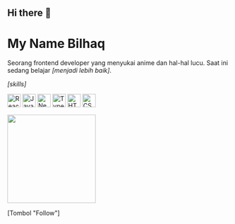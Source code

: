 ## Hi there 👋

<!--
**Bilhaq12/Bilhaq12** is a ✨ _special_ ✨ repository because its `README.md` (this file) appears on your GitHub profile.

Here are some ideas to get you started:

- 🔭 I’m currently working on ...
- 🌱 I’m currently learning ...
- 👯 I’m looking to collaborate on ...
- 🤔 I’m looking for help with ...
- 💬 Ask me about ...
- 📫 How to reach me: ...
- 😄 Pronouns: ...
- ⚡ Fun fact: ...
-->
# My Name Bilhaq

Seorang frontend developer yang menyukai anime dan hal-hal lucu. Saat ini sedang belajar *[menjadi lebih baik]*.

*[skills]*

<img src="https://github.com/user-attachments/assets/2a31c863-5a4d-4fa0-b9e2-bdc146e26034" alt="React" width="30" height="30"> <img src="https://github.com/user-attachments/assets/1fdbdda1-618a-4118-9553-5dbb41b10ee2" alt="JavaScript" width="30" height="30"> <img src="https://github.com/user-attachments/assets/d492a65c-cea7-4613-9bc4-44278ddff5e0" alt="Next.js" width="30" height="30"> <img src="https://github.com/user-attachments/assets/c7670113-725d-4abf-82b0-5d5af9edf9fe" alt="TypeScript" width="30" height="30"> <img src="https://github.com/user-attachments/assets/c34bf878-978a-4a36-909d-f15584ef6c48" alt="HTML" width="30" height="30"> <img src="https://github.com/user-attachments/assets/a4acf6d7-d686-46e4-9e0e-47fcd19ec616" alt="CSS" width="30" height="30">


<img src="https://media2.giphy.com/media/v1.Y2lkPTc5MGI3NjExejAwNTY2bzBlM2t3ZzhlOWJnMTA1MG1nMTlrcW80NmY4N3p2c2NlMiZlcD12MV9pbnRlcm5hbF9naWZfYnlfaWQmY3Q9Zw/GYtblmdLnemlO/giphy.gif" width="200">

[Tombol "Follow"]

